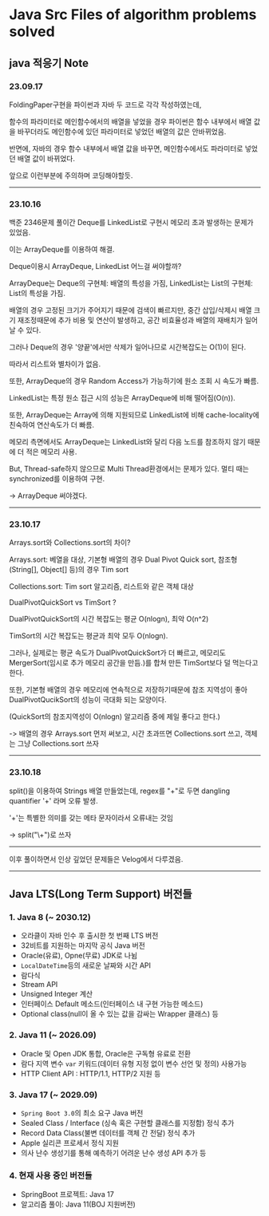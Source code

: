 # Java Src Files of algorithm problems solved

## java 적응기 Note

### 23.09.17

FoldingPaper구현을 파이썬과 자바 두 코드로 각각 작성하였는데,

함수의 파라미터로 메인함수에서의 배열을 넣었을 경우 파이썬은 함수 내부에서 배열 값을 바꾸더라도
메인함수에 있던 파라미터로 넣었던 배열의 값은 안바뀌었음.

반면에, 자바의 경우 함수 내부에서 배열 값을 바꾸면, 메인함수에서도 파라미터로 넣었던 배열 값이 바뀌었다.

앞으로 이런부분에 주의하며 코딩해야할듯.

---

### 23.10.16

백준 2346문제 풀이간 Deque를 LinkedList로 구현시 메모리 초과 발생하는 문제가 있었음.

이는 ArrayDeque를 이용하여 해결.

Deque이용시 ArrayDeque, LinkedList 어느걸 써야할까?

ArrayDeque는 Deque의 구현체: 배열의 특성을 가짐, LinkedList는 List의 구현체: List의 특성을 가짐.

배열의 경우 고정된 크기가 주어지기 때문에 검색이 빠르지만, 중간 삽입/삭제시 배열 크기 재조정때문에 추가 비용 및 연산이 발생하고, 공간 비효율성과 배열의 재배치가 일어날 수 있다.

그러나 Deque의 경우 '양끝'에서만 삭제가 일어나므로 시간복잡도는 O(1)이 된다.

따라서 리스트와 별차이가 없음.

또한, ArrayDeque의 경우 Random Access가 가능하기에 원소 조회 시 속도가 빠름.

LinkedList는 특정 원소 접근 시의 성능은 ArrayDeque에 비해 떨어짐(O(n)).

또한, ArrayDeque는 Array에 의해 지원되므로 LinkedList에 비해 cache-locality에 친숙하여 연산속도가 더 빠름.

메모리 측면에서도 ArrayDeque는 LinkedList와 달리 다음 노드를 참조하지 않기 때문에 더 적은 메모리 사용.

But, Thread-safe하지 않으므로 Multi Thread환경에서는 문제가 있다. 멀티 때는 synchronized를 이용하여 구현.

-> ArrayDeque 써야겠다.

---

### 23.10.17

Arrays.sort와 Collections.sort의 차이?

Arrays.sort: 베열을 대상, 기본형 배열의 경우 Dual Pivot Quick sort, 참조형(String[], Object[] 등)의 경우 Tim sort

Collections.sort: Tim sort 알고리즘, 리스트와 같은 객체 대상

DualPivotQuickSort vs TimSort ?

DualPivotQuickSort의 시간 복잡도는 평균 O(nlogn), 최악 O(n^2)

TimSort의 시간 복잡도는 평균과 최악 모두 O(nlogn).

그러나, 실제로는 평균 속도가 DualPivotQuickSort가 더 빠르고, 메모리도 MergerSort(임시로 추가 메모리 공간을 만듬.)를 합쳐 만든 TimSort보다 덜 먹는다고 한다.

또한, 기본형 배열의 경우 메모리에 연속적으로 저장하기때문에 참조 지역성이 좋아 DualPivotQucikSort의 성능이 극대화 되는 모양이다.

(QuickSort의 참조지역성이 O(nlogn) 알고리즘 중에 제일 좋다고 한다.)

-> 배열의 경우 Arrays.sort 먼저 써보고, 시간 초과뜨면 Collections.sort 쓰고, 객체는 그냥 Collections.sort 쓰자

---

### 23.10.18

split()을 이용하여 Strings 배열 만들었는데, regex를 "+"로 두면 dangling quantifier '+' 라며 오류 발생.

'+'는 특별한 의미를 갖는 메타 문자이라서 오류내는 것임

-> split("\\+")로 쓰자

---

이후 풀이하면서 인상 깊었던 문제들은 Velog에서 다루겠음.

---

## Java LTS(Long Term Support) 버전들

### 1. Java 8 (~ 2030.12)

- 오라클이 자바 인수 후 출시한 첫 번째 LTS 버전
- 32비트를 지원하는 마지막 공식 Java 버전
- Oracle(유료), Opne(무료) JDK로 나뉨
- `LocalDateTime`등의 새로운 날짜와 시간 API
- 람다식
- Stream API
- Unsigned Integer 계산
- 인터페이스 Default 메소드(인터페이스 내 구현 가능한 메소드)
- Optional class(null이 올 수 있는 값을 감싸는 Wrapper 클래스) 등

### 2. Java 11 (~ 2026.09)

- Oracle 및 Open JDK 통합, Oracle은 구독형 유료로 전환
- 람다 지역 변수 `var` 키워드(데이터 유형 지정 없이 변수 선언 및 정의) 사용가능
- HTTP Client API : HTTP/1.1, HTTP/2 지원 등

### 3. Java 17 (~ 2029.09)

- `Spring Boot 3.0`의 최소 요구 Java 버전
- Sealed Class / Interface (싱속 혹은 구현할 클래스를 지정함) 정식 추가
- Record Data Class(불변 데이터를 객체 간 전달) 정식 추가
- Apple 실리콘 프로세서 정식 지원
- 의사 난수 생성기를 통해 예측하기 어려운 난수 생성 API 추가 등

### 4. 현재 사용 중인 버전들

- SpringBoot 프로젝트: Java 17
- 알고리즘 풀이: Java 11(BOJ 지원버전)

